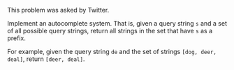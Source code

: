This problem was asked by Twitter.

Implement an autocomplete system. That is, given a query string `s` and a set
of all possible query strings, return all strings in the set that have `s` as
a prefix.

For example, given the query string `de` and the set of strings
`[dog, deer, deal]`, return `[deer, deal]`.
